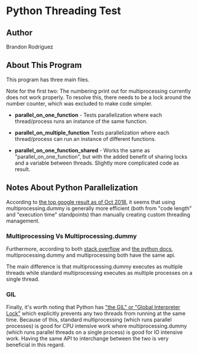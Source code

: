 
# Python Threading Test

## Author
Brandon Rodriguez

## About This Program
This program has three main files.

Note for the first two: The numbering print out for multiprocessing currently does not work properly. To resolve this,
there needs to be a lock around the number counter, which was excluded to make code simpler.

* **parallel_on_one_function** - Tests parallelization where each thread/process runs an instance of the same
function.

* **parallel_on_multiple_function** Tests parallelization where each thread/process can run an instance
of different functions.

* **parallel_on_one_function_shared** - Works the same as "parallel_on_one_function", but with the added benefit of
sharing locks and a variable between threads. Slightly more complicated code as result.

## Notes About Python Parallelization
According to [the top google result as of Oct 2018](http://chriskiehl.com/article/parallelism-in-one-line/), it seems
that using multiprocessing.dummy is generally more efficient (both from "code length" and "execution time" standpoints)
than manually creating custom threading management.

### Multiprocessing Vs Multiprocessing.dummy
Furthermore, according to both
[stack overflow](https://stackoverflow.com/questions/2846653/how-to-use-threading-in-python) and
[the python docs](https://docs.python.org/3.5/library/multiprocessing.html#all-platforms), multiprocessing.dummy and
multiprocessing both have the same api.

The main difference is that multiprocessing.dummy executes as multiple threads while standard multiprocessing executes
as multiple processes on a single thread.

### GIL
Finally, it's worth noting that Python has
["the GIL" or "Global Interpreter Lock"](https://wiki.python.org/moin/GlobalInterpreterLock) which explicitly prevents
any two threads from running at the same time. Because of this, standard multiprocessing (which runs parallel processes)
is good for CPU intensive work where multiprocessing.dummy (which runs parallel threads on a single process) is good for
IO intensive work. Having the same API to interchange between the two is very beneficial in this regard.
